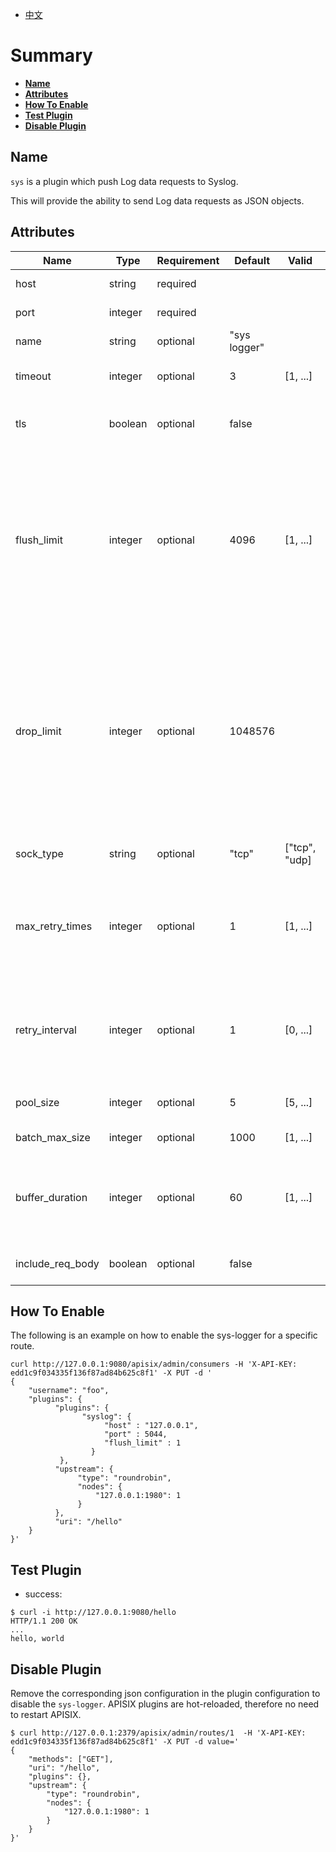 <!--
#
# Licensed to the Apache Software Foundation (ASF) under one or more
# contributor license agreements.  See the NOTICE file distributed with
# this work for additional information regarding copyright ownership.
# The ASF licenses this file to You under the Apache License, Version 2.0
# (the "License"); you may not use this file except in compliance with
# the License.  You may obtain a copy of the License at
#
#     http://www.apache.org/licenses/LICENSE-2.0
#
# Unless required by applicable law or agreed to in writing, software
# distributed under the License is distributed on an "AS IS" BASIS,
# WITHOUT WARRANTIES OR CONDITIONS OF ANY KIND, either express or implied.
# See the License for the specific language governing permissions and
# limitations under the License.
#
-->

- [中文](../zh-cn/plugins/syslog.md)

# Summary
- [**Name**](#name)
- [**Attributes**](#attributes)
- [**How To Enable**](#how-to-enable)
- [**Test Plugin**](#test-plugin)
- [**Disable Plugin**](#disable-plugin)


## Name

`sys` is a plugin which push Log data requests to Syslog.

This will provide the ability to send Log data requests as JSON objects.

## Attributes

| Name             | Type    | Requirement | Default      | Valid         | Description                                                                                                                                                                                          |
| ---------------- | ------- | ----------- | ------------ | ------------- | ---------------------------------------------------------------------------------------------------------------------------------------------------------------------------------------------------- |
| host             | string  | required    |              |               | IP address or the Hostname.                                                                                                                                                                          |
| port             | integer | required    |              |               | Target upstream port.                                                                                                                                                                                |
| name             | string  | optional    | "sys logger" |               |                                                                                                                                                                                                      |
| timeout          | integer | optional    | 3            | [1, ...]      | Timeout for the upstream to send data.                                                                                                                                                               |
| tls              | boolean | optional    | false        |               | Control whether to perform SSL verification                                                                                                                                                          |
| flush_limit      | integer | optional    | 4096         | [1, ...]      | If the buffered messages' size plus the current message size reaches (>=) this limit (in bytes), the buffered log messages will be written to log server. Default to 4096 (4KB).                     |
| drop_limit       | integer | optional    | 1048576      |               | If the buffered messages' size plus the current message size is larger than this limit (in bytes), the current log message will be dropped because of limited buffer size. Default to 1048576 (1MB). |
| sock_type        | string  | optional    | "tcp"        | ["tcp", "udp] | IP protocol type to use for transport layer.                                                                                                                            |
| max_retry_times  | integer | optional    | 1            | [1, ...]      | Max number of retry times after a connect to a log server failed or send log messages to a log server failed.                                                                                        |
| retry_interval   | integer | optional    | 1            | [0, ...]      | The time delay (in ms) before retry to connect to a log server or retry to send log messages to a log server                                                                        |
| pool_size        | integer | optional    | 5            | [5, ...]      | Keepalive pool size used by sock:keepalive.                                                                                                                                                          |
| batch_max_size   | integer | optional    | 1000         | [1, ...]      | Max size of each batch                                                                                                                                                                               |
| buffer_duration  | integer | optional    | 60           | [1, ...]      | Maximum age in seconds of the oldest entry in a batch before the batch must be processed                                                                                                             |
| include_req_body | boolean | optional    | false        |               | Whether to include the request body                                                                                                                                                                  |

## How To Enable

The following is an example on how to enable the sys-logger for a specific route.

```shell
curl http://127.0.0.1:9080/apisix/admin/consumers -H 'X-API-KEY: edd1c9f034335f136f87ad84b625c8f1' -X PUT -d '
{
    "username": "foo",
    "plugins": {
          "plugins": {
                "syslog": {
                     "host" : "127.0.0.1",
                     "port" : 5044,
                     "flush_limit" : 1
                  }
           },
          "upstream": {
               "type": "roundrobin",
               "nodes": {
                   "127.0.0.1:1980": 1
               }
          },
          "uri": "/hello"
    }
}'
```

## Test Plugin

* success:

```shell
$ curl -i http://127.0.0.1:9080/hello
HTTP/1.1 200 OK
...
hello, world
```

## Disable Plugin

Remove the corresponding json configuration in the plugin configuration to disable the `sys-logger`.
APISIX plugins are hot-reloaded, therefore no need to restart APISIX.

```shell
$ curl http://127.0.0.1:2379/apisix/admin/routes/1  -H 'X-API-KEY: edd1c9f034335f136f87ad84b625c8f1' -X PUT -d value='
{
    "methods": ["GET"],
    "uri": "/hello",
    "plugins": {},
    "upstream": {
        "type": "roundrobin",
        "nodes": {
            "127.0.0.1:1980": 1
        }
    }
}'
```
